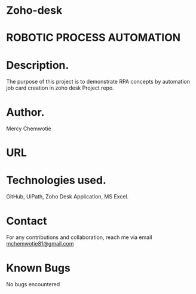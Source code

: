 # Zoho-desk
# ROBOTIC PROCESS AUTOMATION

# Description.
The purpose of this project is to demonstrate RPA concepts by automation job card creation in zoho desk Project repo.

# Author.
Mercy Chemwotie

# URL



# Technologies used.
GitHub, UiPath, Zoho Desk Application, MS Excel.

# Contact
For any contributions and collaboration, reach me via email mchemwotie81@gmail.com

# Known Bugs
No bugs encountered
